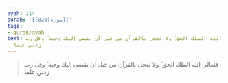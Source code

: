 ```yaml
---
ayah: 114
surah: '[[020|سورة]]'
tags:
- quran/ayah
text: فتعالى الله الملك الحق ۗ ولا تعجل بالقرآن من قبل أن يقضى إليك وحيه ۖ وقل رب
  زدني علما
---
```

> فتعالى الله الملك الحق ۗ ولا تعجل بالقرآن من قبل أن يقضى إليك وحيه ۖ وقل رب زدني علما

